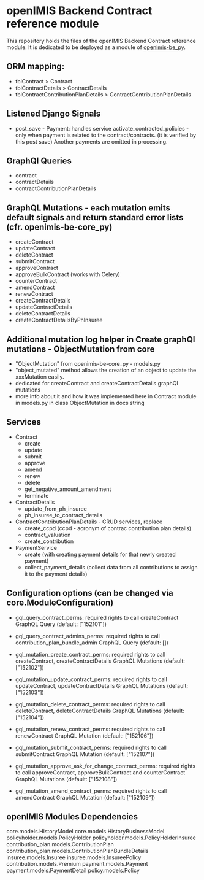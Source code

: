 # openIMIS Backend Contract reference module
This repository holds the files of the openIMIS Backend Contract reference module.
It is dedicated to be deployed as a module of [openimis-be_py](https://github.com/openimis/openimis-be_py).

## ORM mapping:
* tblContract > Contract
* tblContractDetails > ContractDetails
* tblContractContributionPlanDetails > ContractContributionPlanDetails

## Listened Django Signals
- post_save - Payment: handles service activate_contracted_policies - only when payment 
is related to the contract/contracts. (it is verified by this post save)
Another payments are omitted in processing.

## GraphQl Queries
* contract 
* contractDetails
* contractContributionPlanDetails

## GraphQL Mutations - each mutation emits default signals and return standard error lists (cfr. openimis-be-core_py)
* createContract
* updateContract
* deleteContract
* submitContract
* approveContract
* approveBulkContract (works with Celery)
* counterContract
* amendContract
* renewContract
* createContractDetails
* updateContractDetails
* deleteContractDetails
* createContractDetailsByPhInsuree

## Additional mutation log helper in Create graphQl mutations - ObjectMutation from core
- "ObjectMutation" from openimis-be-core_py - models.py
- "object_mutated" method allows the creation of an object to update the xxxMutation easily.
- dedicated for createContract and createContractDetails graphQl mutations 
- more info about it and how it was implemented here in Contract module in models.py in class ObjectMutation in docs string

## Services
- Contract
  - create
  - update
  - submit
  - approve
  - amend
  - renew
  - delete
  - get_negative_amount_amendment
  - terminate 
- ContractDetails
  - update_from_ph_insuree
  - ph_insuree_to_contract_details  
- ContractContributionPlanDetails - CRUD services, replace
  - create_ccpd (ccpd - acronym of contrac contribution plan details)
  - contract_valuation
  - create_contribution
- PaymentService
  - create (with creating payment details for that newly created payment)
  - collect_payment_details (collect data from all contributions to assign it to the payment details)

## Configuration options (can be changed via core.ModuleConfiguration)
* gql_query_contract_perms: required rights to call createContract GraphQL Query (default: ["152101"])
* gql_query_contract_admins_perms: required rights to call contribution_plan_bundle_admin GraphQL Query (default: [])

* gql_mutation_create_contract_perms: required rights to call createContract, createContractDetails GraphQL Mutations (default: ["152102"])
* gql_mutation_update_contract_perms: required rights to call updateContract, updateContractDetails GraphQL Mutations (default: ["152103"])
* gql_mutation_delete_contract_perms: required rights to call deleteContract, deleteContractDetails GraphQL Mutations (default: ["152104"])
* gql_mutation_renew_contract_perms: required rights to call renewContract GraphQL Mutation (default: ["152106"])
* gql_mutation_submit_contract_perms: required rights to call submitContract GraphQL Mutation (default: ["152107"])
* gql_mutation_approve_ask_for_change_contract_perms: required rights to call approveContract, approveBulkContract and counterContract GraphQL Mutations (default: ["152108"])
* gql_mutation_amend_contract_perms: required rights to call amendContract GraphQL Mutation (default: ["152109"])

## openIMIS Modules Dependencies
core.models.HistoryModel
core.models.HistoryBusinessModel
policyholder.models.PolicyHolder
policyholder.models.PolicyHolderInsuree
contribution_plan.models.ContributionPlan
contribution_plan.models.ContributionPlanBundleDetails
insuree.models.Insuree
insuree.models.InsureePolicy
contribution.models.Premium
payment.models.Payment
payment.models.PaymentDetail
policy.models.Policy